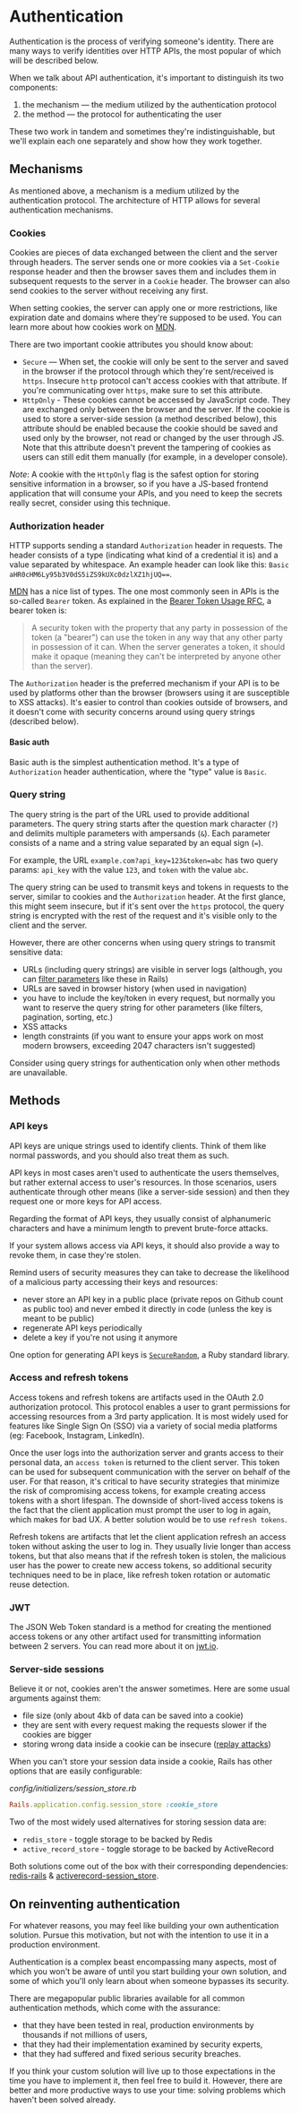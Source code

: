 # Authentication

Authentication is the process of verifying someone's identity. There are many ways to verify identities over HTTP APIs, the most popular of which will be described below.

When we talk about API authentication, it's important to distinguish its two components:

1. the mechanism — the medium utilized by the authentication protocol
2. the method — the protocol for authenticating the user

These two work in tandem and sometimes they're indistinguishable, but we'll explain each one separately and show how they work together.

## Mechanisms

As mentioned above, a mechanism is a medium utilized by the authentication protocol. The architecture of HTTP allows for several authentication mechanisms.

### Cookies

Cookies are pieces of data exchanged between the client and the server through headers. The server sends one or more cookies via a `Set-Cookie` response header and then the browser saves them and includes them in subsequent requests to the server in a `Cookie` header. The browser can also send cookies to the server without receiving any first.

When setting cookies, the server can apply one or more restrictions, like expiration date and domains where they're supposed to be used. You can learn more about how cookies work on [MDN](https://developer.mozilla.org/en-US/docs/Web/HTTP/Cookies).

There are two important cookie attributes you should know about:
- `Secure` — When set, the cookie will only be sent to the server and saved in the browser if the protocol through which they're sent/received is `https`. Insecure `http` protocol can't access cookies with that attribute. If you're communicating over `https`, make sure to set this attribute.
- `HttpOnly` - These cookies cannot be accessed by JavaScript code. They are exchanged only between the browser and the server. If the cookie is used to store a server-side session (a method described below), this attribute should be enabled because the cookie should be saved and used only by the browser, not read or changed by the user through JS. Note that this attribute doesn't prevent the tampering of cookies as users can still edit them manually (for example, in a developer console).

_Note_: A cookie with the `HttpOnly` flag is the safest option for storing sensitive information in a browser, so if you have a JS-based frontend application that will consume your APIs, and you need to keep the secrets really secret, consider using this technique.

### Authorization header

HTTP supports sending a standard `Authorization` header in requests. The header consists of a type (indicating what kind of a credential it is) and a value separated by whitespace. An example header can look like this: `Basic aHR0cHM6Ly95b3V0dS5iZS9kUXc0dzlXZ1hjUQ==`.

[MDN](https://developer.mozilla.org/en-US/docs/Web/HTTP/Authentication#authentication_schemes) has a nice list of types. The one most commonly seen in APIs is the so-called `Bearer` token. As explained in the [Bearer Token Usage RFC](https://datatracker.ietf.org/doc/html/rfc6750#section-1.2), a bearer token is:

> A security token with the property that any party in possession of the token (a "bearer") can use the token in any way that any other party in possession of it can.
When the server generates a token, it should make it opaque (meaning they can't be interpreted by anyone other than the server).

The `Authorization` header is the preferred mechanism if your API is to be used by platforms other than the browser (browsers using it are susceptible to XSS attacks). It's easier to control than cookies outside of browsers, and it doesn't come with security concerns around using query strings (described below).

#### Basic auth

Basic auth is the simplest authentication method. It's a type of `Authorization` header authentication, where the "type" value is `Basic`.

### Query string

The query string is the part of the URL used to provide additional parameters. The query string starts after the question mark character (`?`) and delimits multiple parameters with ampersands (`&`). Each parameter consists of a name and a string value separated by an equal sign (`=`).

For example, the URL `example.com?api_key=123&token=abc` has two query params: `api_key` with the value `123`, and `token` with the value `abc`.

The query string can be used to transmit keys and tokens in requests to the server, similar to cookies and the `Authorization` header. At the first glance, this might seem insecure, but if it's sent over the `https` protocol, the query string is encrypted with the rest of the request and it's visible only to the client and the server.

However, there are other concerns when using query strings to transmit sensitive data:

- URLs (including query strings) are visible in server logs (although, you can [filter parameters](https://guides.rubyonrails.org/action_controller_overview.html#parameters-filtering) like these in Rails)
- URLs are saved in browser history (when used in navigation)
- you have to include the key/token in every request, but normally you want to reserve the query string for other parameters (like filters, pagination, sorting, etc.)
- XSS attacks
- length constraints (if you want to ensure your apps work on most modern browsers, exceeding 2047 characters isn't suggested)

Consider using query strings for authentication only when other methods are unavailable.

## Methods

### API keys

API keys are unique strings used to identify clients. Think of them like normal passwords, and you should also treat them as such.

API keys in most cases aren't used to authenticate the users themselves, but rather external access to user's resources. In those scenarios, users authenticate through other means (like a server-side session) and then they request one or more keys for API access.

Regarding the format of API keys, they usually consist of alphanumeric characters and have a minimum length to prevent brute-force attacks.

If your system allows access via API keys, it should also provide a way to revoke them, in case they're stolen.

Remind users of security measures they can take to decrease the likelihood of a malicious party accessing their keys and resources:
- never store an API key in a public place (private repos on Github count as public too) and never embed it directly in code (unless the key is meant to be public)
- regenerate API keys periodically
- delete a key if you're not using it anymore

One option for generating API keys is [`SecureRandom`](https://ruby-doc.org/stdlib-3.0.0/libdoc/securerandom/rdoc/SecureRandom.html), a Ruby standard library.

### Access and refresh tokens

Access tokens and refresh tokens are artifacts used in the OAuth 2.0 authorization protocol. This protocol enables a user to grant permissions for accessing resources from a 3rd party application. It is most widely used for features like Single Sign On (SSO) via a variety of social media platforms (eg: Facebook, Instagram, LinkedIn).

Once the user logs into the authorization server and grants access to their personal data, an `access token` is returned to the client server. This token can be used for subsequent communication with the server on behalf of the user. For that reason, it's critical to have security strategies that minimize the risk of compromising access tokens, for example creating access tokens with a short lifespan. The downside of short-lived access tokens is the fact that the client application must prompt the user to log in again, which makes for bad UX. A better solution would be to use `refresh tokens`.

Refresh tokens are artifacts that let the client application refresh an access token without asking the user to log in. They usually livie longer than access tokens, but that also means that if the refresh token is stolen, the malicious user has the power to create new access tokens, so additional security techniques need to be in place, like refresh token rotation or automatic reuse detection.

### JWT

The JSON Web Token standard is a method for creating the mentioned access tokens or any other artifact used for transmitting information between 2 servers. You can read more about it on [jwt.io](https://jwt.io/introduction).

### Server-side sessions

Believe it or not, cookies aren't the answer sometimes. Here are some usual arguments against them:

- file size (only about 4kb of data can be saved into a cookie)
- they are sent with every request making the requests slower if the cookies are bigger
- storing wrong data inside a cookie can be insecure ([replay attacks](https://guides.rubyonrails.org/security.html#replay-attacks-for-cookiestore-sessions))

When you can't store your session data inside a cookie, Rails has other options that are easily configurable:

_config/initializers/session_store.rb_

```ruby
Rails.application.config.session_store :cookie_store
```

Two of the most widely used alternatives for storing session data are:

- `redis_store` - toggle storage to be backed by Redis
- `active_record_store` - toggle storage to be backed by ActiveRecord

Both solutions come out of the box with their corresponding dependencies: [redis-rails](https://github.com/redis-store/redis-rails) & [activerecord-session_store](https://github.com/rails/activerecord-session_store).


## On reinventing authentication

For whatever reasons, you may feel like building your own authentication solution. Pursue this motivation, but not with the intention to use it in a production environment.

Authentication is a complex beast encompassing many aspects, most of which you won't be aware of until you start building your own solution, and some of which you'll only learn about when someone bypasses its security.

There are megapopular public libraries available for all common authentication methods, which come with the assurance:

- that they have been tested in real, production environments by thousands if not millions of users,
- that they had their implementation examined by security experts,
- that they had suffered and fixed serious security breaches.

If you think your custom solution will live up to those expectations in the time you have to implement it, then feel free to build it. However, there are better and more productive ways to use your time: solving problems which haven't been solved already.
